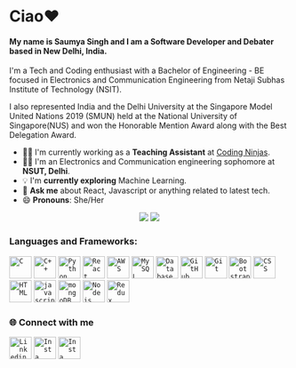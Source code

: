 # Ciao❤️
#### My name is Saumya Singh and I am a Software Developer and Debater based in New Delhi, India.
I'm a Tech and Coding enthusiast with a Bachelor of Engineering - BE focused in Electronics and Communication Engineering from Netaji Subhas Institute of Technology (NSIT).

I also represented India and the Delhi University at the Singapore Model United Nations 2019 (SMUN) held at the National University of Singapore(NUS) and won the Honorable Mention Award along with the Best Delegation Award.

- 👨‍💻 I'm currently working as a **Teaching Assistant** at [Coding Ninjas](https://www.codingninjas.com/).
- 👨‍🎓 I'm an Electronics and Communication engineering sophomore at **NSUT, Delhi**.
- 💡 I'm **currently exploring** Machine Learning.
- 💬 **Ask me** about React, Javascript or anything related to latest tech.
- 😄 **Pronouns**: She/Her


<p align = "center">
  <img src = "https://github-readme-stats.vercel.app/api?username=saumyasingh203&count_private=true&show_icons=true&theme=jolly&line_height=30&include_all_commits=true">
  <img src = "https://github-readme-stats.vercel.app/api/top-langs/?username=saumyasingh203&hide=java,php&theme=jolly&langs_count=8">
</p>


### Languages and Frameworks:
<code><img width="40px" src="https://img.icons8.com/color/3x/c-programming.png" title="C"/></code>
<code><img width="40px" src="https://img.icons8.com/color/4x/c-plus-plus-logo.png" title="C++"/></code>
<code><img width="40px" src="https://img.icons8.com/color/4x/000000/python.png" title="Python"/></code>
<code><img width="40px" src="https://img.icons8.com/plasticine/100/000000/react.png" title="React"/></code>
<code><img width="40px" src="https://img.icons8.com/color/48/000000/amazon-web-services.png" title="AWS"/></code>
<code><img width="40px" src="https://img.icons8.com/ios/4x/00758f/mysql-logo.png" title="MySQL"/></code>
<code><img width="40px" src="https://img.icons8.com/dusk/64/000000/database-restore.png" title="Database"/></code>
<code><img width="40px" src="https://img.icons8.com/fluent/8x/github.png" title="GitHub"/></code>
<code><img width="40px" src="https://img.icons8.com/color/2x/git.png" title="Git"/></code>
<code><img width="40px" src="https://img.icons8.com/color/2x/bootstrap.png" title="Bootstrap"/></code>
<code><img width="40px" src="https://img.icons8.com/color/48/000000/css3.png" title="CSS"/></code>
<code><img width="40px" src="https://img.icons8.com/color/48/000000/html-5.png" title="HTML"/></code>
<code><img width="40px" src="https://img.icons8.com/color/48/000000/javascript-logo-1.png" title="javascript"/></code>
<code><img width="40px" src="https://img.icons8.com/color/8x/000000/mongodb.png" title="mongoDB"/></code>
<code><img width="40px" src="https://img.icons8.com/color/8x/000000/nodejs.png" title="Nodejs"/></code>
<code><img width="40px" src="https://img.icons8.com/color/8x/000000/redux.png" title="Redux"/></code>

### 🌐 Connect with me 
<code><img width="40px" href="https://www.linkedin.com/in/saumyasingh203/" src="https://img.icons8.com/color/8x/000000/linkedin.png" title="Linkedin"/></code>
<code><img width="40px" href="https://www.instagram.com/saumya._.singh" src="https://img.icons8.com/fluent/48/000000/instagram-new.png" title="Insta"/></code>
<code><img width="40px" href="mailto:saumya.singh203@gmail.com" src="https://img.icons8.com/fluent/48/000000/gmail.png" title="Insta"/></code>
